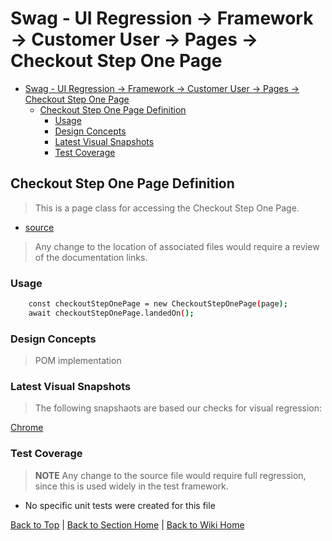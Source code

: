 # Swag - UI Regression -> Framework -> Customer User -> Pages -> Checkout Step One Page

<!-- TABLE OF CONTENTS -->

- [Swag - UI Regression -> Framework -> Customer User -> Pages -> Checkout Step One Page](#swag---ui-regression---framework---customer-user---pages---checkout-step-one-page)
  - [Checkout Step One Page Definition](#checkout-step-one-page-definition)
    - [Usage](#usage)
    - [Design Concepts](#design-concepts)
    - [Latest Visual Snapshots](#latest-visual-snapshots)
    - [Test Coverage](#test-coverage)

## Checkout Step One Page Definition

> This is a page class for accessing the Checkout Step One Page.

- [source](../../../../../src/page-object-model/customer-user/pages/checkout-step-one-page.ts)

> Any change to the location of associated files would require a review of the documentation links.

### Usage

```sh
    const checkoutStepOnePage = new CheckoutStepOnePage(page);
    await checkoutStepOnePage.landedOn();
```

### Design Concepts

> POM implementation

### Latest Visual Snapshots

> The following snapshaots are based our checks for visual regression:

[Chrome](../../../../../src/tests/e2e/__screenshots__/order.spec.ts/checkuot-one-e2e-win32.png)

### Test Coverage

> **NOTE** Any change to the source file would require full regression, since this is used widely in the test framework.

- No specific unit tests were created for this file

[Back to Top](#checkout-step-one-page-definition) | [Back to Section Home](../../README.md) | [Back to Wiki Home](../../../README.md)
